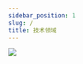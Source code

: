 ```yaml
---
sidebar_position: 1
slug: /
title: 技术领域
---
```



![](https://quotes-github-readme.vercel.app/api?theme=radical)
